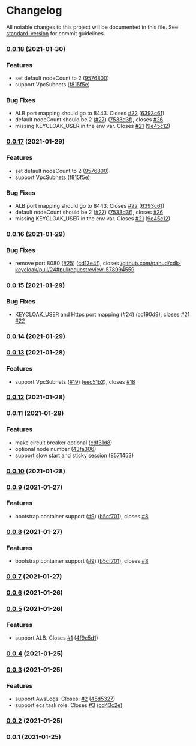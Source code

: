 # Changelog

All notable changes to this project will be documented in this file. See [standard-version](https://github.com/conventional-changelog/standard-version) for commit guidelines.

### [0.0.18](https://github.com/pahud/cdk-keycloak/compare/v0.0.16...v0.0.18) (2021-01-30)


### Features

* set default nodeCount to 2 ([9576800](https://github.com/pahud/cdk-keycloak/commit/957680063051d3487e968eabe61cd37973a22bc9))
* support VpcSubnets ([f815f5e](https://github.com/pahud/cdk-keycloak/commit/f815f5ee66458ac6ff4f50db5208e0e8f8550da3))


### Bug Fixes

* ALB port mapping should go to 8443. Closes [#22](https://github.com/pahud/cdk-keycloak/issues/22) ([6393c61](https://github.com/pahud/cdk-keycloak/commit/6393c6177fbf6b85a3d6b7d70ddce1d11ebca26a))
* default nodeCount should be 2 ([#27](https://github.com/pahud/cdk-keycloak/issues/27)) ([7533d3f](https://github.com/pahud/cdk-keycloak/commit/7533d3f692b3854c85358a656072f94cfc2d2911)), closes [#26](https://github.com/pahud/cdk-keycloak/issues/26)
* missing KEYCLOAK_USER in the env var. Closes [#21](https://github.com/pahud/cdk-keycloak/issues/21) ([9e45c12](https://github.com/pahud/cdk-keycloak/commit/9e45c126eb97f9a2382367fce7ff249f782e57a3))

### [0.0.17](https://github.com/pahud/cdk-keycloak/compare/v0.0.16...v0.0.17) (2021-01-29)


### Features

* set default nodeCount to 2 ([9576800](https://github.com/pahud/cdk-keycloak/commit/957680063051d3487e968eabe61cd37973a22bc9))
* support VpcSubnets ([f815f5e](https://github.com/pahud/cdk-keycloak/commit/f815f5ee66458ac6ff4f50db5208e0e8f8550da3))


### Bug Fixes

* ALB port mapping should go to 8443. Closes [#22](https://github.com/pahud/cdk-keycloak/issues/22) ([6393c61](https://github.com/pahud/cdk-keycloak/commit/6393c6177fbf6b85a3d6b7d70ddce1d11ebca26a))
* default nodeCount should be 2 ([#27](https://github.com/pahud/cdk-keycloak/issues/27)) ([7533d3f](https://github.com/pahud/cdk-keycloak/commit/7533d3f692b3854c85358a656072f94cfc2d2911)), closes [#26](https://github.com/pahud/cdk-keycloak/issues/26)
* missing KEYCLOAK_USER in the env var. Closes [#21](https://github.com/pahud/cdk-keycloak/issues/21) ([9e45c12](https://github.com/pahud/cdk-keycloak/commit/9e45c126eb97f9a2382367fce7ff249f782e57a3))

### [0.0.16](https://github.com/pahud/cdk-keycloak/compare/v0.0.15...v0.0.16) (2021-01-29)


### Bug Fixes

* remove port 8080 ([#25](https://github.com/pahud/cdk-keycloak/issues/25)) ([cd13e4f](https://github.com/pahud/cdk-keycloak/commit/cd13e4f339eac4032d7f7f2394ec949fbc39aa61)), closes [/github.com/pahud/cdk-keycloak/pull/24#pullrequestreview-578994559](https://github.com/pahud//github.com/pahud/cdk-keycloak/pull/24/issues/pullrequestreview-578994559)

### [0.0.15](https://github.com/pahud/cdk-keycloak/compare/v0.0.14...v0.0.15) (2021-01-29)


### Bug Fixes

* KEYCLOAK_USER and Https port mapping ([#24](https://github.com/pahud/cdk-keycloak/issues/24)) ([cc190d9](https://github.com/pahud/cdk-keycloak/commit/cc190d940ee3921a2ab18e3667b6c87f16546c93)), closes [#21](https://github.com/pahud/cdk-keycloak/issues/21) [#22](https://github.com/pahud/cdk-keycloak/issues/22)

### [0.0.14](https://github.com/pahud/cdk-keycloak/compare/v0.0.13...v0.0.14) (2021-01-29)

### [0.0.13](https://github.com/pahud/cdk-keycloak/compare/v0.0.12...v0.0.13) (2021-01-28)


### Features

* support VpcSubnets ([#19](https://github.com/pahud/cdk-keycloak/issues/19)) ([eec51b2](https://github.com/pahud/cdk-keycloak/commit/eec51b26ff65ae2acff5c7e7fb247f2b9b0d7234)), closes [#18](https://github.com/pahud/cdk-keycloak/issues/18)

### [0.0.12](https://github.com/pahud/cdk-keycloak/compare/v0.0.11...v0.0.12) (2021-01-28)

### [0.0.11](https://github.com/pahud/cdk-keycloak/compare/v0.0.10...v0.0.11) (2021-01-28)


### Features

* make circuit breaker optional ([cdf31d8](https://github.com/pahud/cdk-keycloak/commit/cdf31d806dfaf43139f3f60ec92d77f4596f4ed6))
* optional node number ([43fa306](https://github.com/pahud/cdk-keycloak/commit/43fa306f0fd92ebb9849b4497f9426a9bc5583b0))
* support slow start and sticky session ([8571453](https://github.com/pahud/cdk-keycloak/commit/8571453c203a38aa8f4eb65d2306b40063b7b496))

### [0.0.10](https://github.com/pahud/cdk-keycloak/compare/v0.0.9...v0.0.10) (2021-01-28)

### [0.0.9](https://github.com/pahud/cdk-keycloak/compare/v0.0.7...v0.0.9) (2021-01-27)


### Features

* bootstrap container support ([#9](https://github.com/pahud/cdk-keycloak/issues/9)) ([b5cf701](https://github.com/pahud/cdk-keycloak/commit/b5cf70180dfb2f3d3dd2840f125af03ba320e67b)), closes [#8](https://github.com/pahud/cdk-keycloak/issues/8)

### [0.0.8](https://github.com/pahud/cdk-keycloak/compare/v0.0.7...v0.0.8) (2021-01-27)


### Features

* bootstrap container support ([#9](https://github.com/pahud/cdk-keycloak/issues/9)) ([b5cf701](https://github.com/pahud/cdk-keycloak/commit/b5cf70180dfb2f3d3dd2840f125af03ba320e67b)), closes [#8](https://github.com/pahud/cdk-keycloak/issues/8)

### [0.0.7](https://github.com/pahud/cdk-keycloak/compare/v0.0.6...v0.0.7) (2021-01-27)

### [0.0.6](https://github.com/pahud/cdk-keycloak/compare/v0.0.5...v0.0.6) (2021-01-26)

### [0.0.5](https://github.com/pahud/cdk-keycloak/compare/v0.0.4...v0.0.5) (2021-01-26)


### Features

* support ALB. Closes [#1](https://github.com/pahud/cdk-keycloak/issues/1) ([4f9c5d1](https://github.com/pahud/cdk-keycloak/commit/4f9c5d120bf2bf353b6a4aa72481c31701b86fb3))

### [0.0.4](https://github.com/pahud/cdk-keycloak/compare/v0.0.3...v0.0.4) (2021-01-25)

### [0.0.3](https://github.com/pahud/cdk-keycloak/compare/v0.0.2...v0.0.3) (2021-01-25)


### Features

* support AwsLogs. Closes: [#2](https://github.com/pahud/cdk-keycloak/issues/2) ([45d5327](https://github.com/pahud/cdk-keycloak/commit/45d53273f929070decdef11e2c5f00ff76d007b5))
* support ecs task role. Closes [#3](https://github.com/pahud/cdk-keycloak/issues/3) ([cd43c2e](https://github.com/pahud/cdk-keycloak/commit/cd43c2ea9c167f4cf1c4f0b6bafce51153d934c3))

### [0.0.2](https://github.com/pahud/cdk-keycloak/compare/v0.0.1...v0.0.2) (2021-01-25)

### 0.0.1 (2021-01-25)
